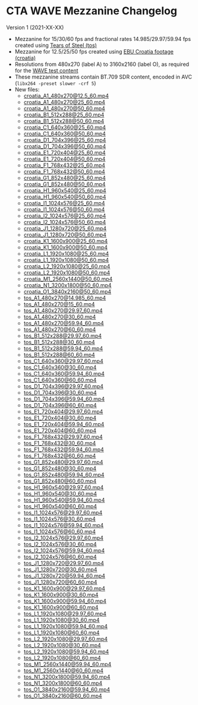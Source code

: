 # CTA WAVE Mezzanine Changelog
Version 1 (2021-XX-XX)
- Mezzanine for 15/30/60 fps and fractional rates 14.985/29.97/59.94 fps created using [Tears of Steel (tos)](https://dash-large-files.akamaized.net/WAVE/Original/tearsofsteel_4k.mov)
- Mezzanine for 12.5/25/50 fps created using [EBU Croatia footage (croatia)](https://dash-large-files.akamaized.net/WAVE/Original/DVB_PQ10_VandV.mov)
- Resolutions from 480x270 (label A) to 3160x2160 (label O), as required for the [WAVE test content](https://docs.google.com/spreadsheets/d/1hxbqBdJEEdVIDEkpjZ8f5kvbat_9VGxwFP77AXA_0Ao/)
- These mezzanine streams contain BT.709 SDR content, encoded in AVC (`libx264 -preset slower -crf 5`)
- New files:
	- croatia_A1_480x270@12.5_60.mp4
	- croatia_A1_480x270@25_60.mp4
	- croatia_A1_480x270@50_60.mp4
	- croatia_B1_512x288@25_60.mp4
	- croatia_B1_512x288@50_60.mp4
	- croatia_C1_640x360@25_60.mp4
	- croatia_C1_640x360@50_60.mp4
	- croatia_D1_704x396@25_60.mp4
	- croatia_D1_704x396@50_60.mp4
	- croatia_E1_720x404@25_60.mp4
	- croatia_E1_720x404@50_60.mp4
	- croatia_F1_768x432@25_60.mp4
	- croatia_F1_768x432@50_60.mp4
	- croatia_G1_852x480@25_60.mp4
	- croatia_G1_852x480@50_60.mp4
	- croatia_H1_960x540@25_60.mp4
	- croatia_H1_960x540@50_60.mp4
	- croatia_I1_1024x576@25_60.mp4
	- croatia_I1_1024x576@50_60.mp4
	- croatia_I2_1024x576@25_60.mp4
	- croatia_I2_1024x576@50_60.mp4
	- croatia_J1_1280x720@25_60.mp4
	- croatia_J1_1280x720@50_60.mp4
	- croatia_K1_1600x900@25_60.mp4
	- croatia_K1_1600x900@50_60.mp4
	- croatia_L1_1920x1080@25_60.mp4
	- croatia_L1_1920x1080@50_60.mp4
	- croatia_L2_1920x1080@25_60.mp4
	- croatia_L2_1920x1080@50_60.mp4
	- croatia_M1_2560x1440@50_60.mp4
	- croatia_N1_3200x1800@50_60.mp4
	- croatia_O1_3840x2160@50_60.mp4
	- tos_A1_480x270@14.985_60.mp4
	- tos_A1_480x270@15_60.mp4
	- tos_A1_480x270@29.97_60.mp4
	- tos_A1_480x270@30_60.mp4
	- tos_A1_480x270@59.94_60.mp4
	- tos_A1_480x270@60_60.mp4
	- tos_B1_512x288@29.97_60.mp4
	- tos_B1_512x288@30_60.mp4
	- tos_B1_512x288@59.94_60.mp4
	- tos_B1_512x288@60_60.mp4
	- tos_C1_640x360@29.97_60.mp4
	- tos_C1_640x360@30_60.mp4
	- tos_C1_640x360@59.94_60.mp4
	- tos_C1_640x360@60_60.mp4
	- tos_D1_704x396@29.97_60.mp4
	- tos_D1_704x396@30_60.mp4
	- tos_D1_704x396@59.94_60.mp4
	- tos_D1_704x396@60_60.mp4
	- tos_E1_720x404@29.97_60.mp4
	- tos_E1_720x404@30_60.mp4
	- tos_E1_720x404@59.94_60.mp4
	- tos_E1_720x404@60_60.mp4
	- tos_F1_768x432@29.97_60.mp4
	- tos_F1_768x432@30_60.mp4
	- tos_F1_768x432@59.94_60.mp4
	- tos_F1_768x432@60_60.mp4
	- tos_G1_852x480@29.97_60.mp4
	- tos_G1_852x480@30_60.mp4
	- tos_G1_852x480@59.94_60.mp4
	- tos_G1_852x480@60_60.mp4
	- tos_H1_960x540@29.97_60.mp4
	- tos_H1_960x540@30_60.mp4
	- tos_H1_960x540@59.94_60.mp4
	- tos_H1_960x540@60_60.mp4
	- tos_I1_1024x576@29.97_60.mp4
	- tos_I1_1024x576@30_60.mp4
	- tos_I1_1024x576@59.94_60.mp4
	- tos_I1_1024x576@60_60.mp4
	- tos_I2_1024x576@29.97_60.mp4
	- tos_I2_1024x576@30_60.mp4
	- tos_I2_1024x576@59.94_60.mp4
	- tos_I2_1024x576@60_60.mp4
	- tos_J1_1280x720@29.97_60.mp4
	- tos_J1_1280x720@30_60.mp4
	- tos_J1_1280x720@59.94_60.mp4
	- tos_J1_1280x720@60_60.mp4
	- tos_K1_1600x900@29.97_60.mp4
	- tos_K1_1600x900@30_60.mp4
	- tos_K1_1600x900@59.94_60.mp4
	- tos_K1_1600x900@60_60.mp4
	- tos_L1_1920x1080@29.97_60.mp4
	- tos_L1_1920x1080@30_60.mp4
	- tos_L1_1920x1080@59.94_60.mp4
	- tos_L1_1920x1080@60_60.mp4
	- tos_L2_1920x1080@29.97_60.mp4
	- tos_L2_1920x1080@30_60.mp4
	- tos_L2_1920x1080@59.94_60.mp4
	- tos_L2_1920x1080@60_60.mp4
	- tos_M1_2560x1440@59.94_60.mp4
	- tos_M1_2560x1440@60_60.mp4
	- tos_N1_3200x1800@59.94_60.mp4
	- tos_N1_3200x1800@60_60.mp4
	- tos_O1_3840x2160@59.94_60.mp4
	- tos_O1_3840x2160@60_60.mp4

